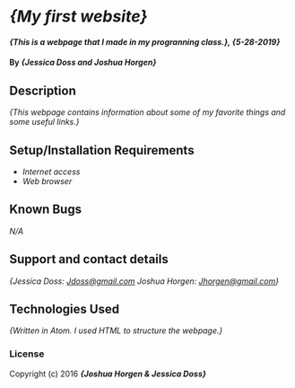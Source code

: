 # _{My first website}_

#### _{This is a webpage that I made in my progranning class.}, {5-28-2019}_

#### By _**{Jessica Doss and Joshua Horgen}**_

## Description

_{This webpage contains information about some of my favorite things and some useful links.}_

## Setup/Installation Requirements

* _Internet access_
* _Web browser_

## Known Bugs

_N/A_

## Support and contact details

_{Jessica Doss: Jdoss@gmail.com
 Joshua Horgen: Jhorgen@gmail.com}_

## Technologies Used

_{Written in Atom. I used HTML to structure the webpage.}_

### License

Copyright (c) 2016 **_{Joshua Horgen & Jessica Doss}_**
